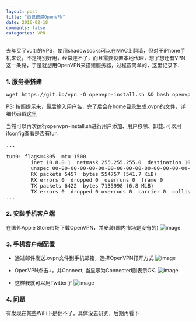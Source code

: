 ```yaml
---
layout: post
title: "自己搭建OpenVPN"
date: 2016-02-18
comments: false
categories: VPN
---
```


去年买了vultr的VPS，使用shadowsocks可以在MAC上翻墙，但对于iPhone手机来说，不是特别好用，经常连不了，而且需要设置本地代理，想了想还有VPN这一条路，于是就想用OpenVPN来搭建服务器，过程蛮简单的，这里记录下.

### 1. 服务器搭建
<pre>
wget https://git.io/vpn -O openvpn-install.sh && bash openvpn-install.sh
</pre>
PS: 按照提示来，最后输入用户名，完了后会在home目录生成.ovpn的文件，详细代码戳[这里](https://github.com/smallmuou/openvpn-install)

当然可以再次运行openvpn-install.sh进行用户添加、用户移除、卸载. 可以用ifconfig查看是否有tun
<pre>
...

tun0: flags=4305<UP,POINTOPOINT,RUNNING,NOARP,MULTICAST>  mtu 1500
        inet 10.8.0.1  netmask 255.255.255.0  destination 10.8.0.1
        unspec 00-00-00-00-00-00-00-00-00-00-00-00-00-00-00-00  txqueuelen 100  (UNSPEC)
        RX packets 5457  bytes 554757 (541.7 KiB)
        RX errors 0  dropped 0  overruns 0  frame 0
        TX packets 6422  bytes 7135998 (6.8 MiB)
        TX errors 0  dropped 0 overruns 0  carrier 0  collisions 0
...
</pre>

### 2. 安装手机客户端
在国外Apple Store市场下载OpenVPN，并安装(国内市场是没有的)
![image](http://7ximmr.com1.z0.glb.clouddn.com/openvpn-ios-1.PNG)

### 3. 手机客户端配置
* 通过邮件发送.ovpn文件到手机邮箱，选择OpenVPN打开方式
![image](http://7ximmr.com1.z0.glb.clouddn.com/openvpn-ios-2.PNG)

* OpenVPN点击+，并Connect, 当显示为Connected则表示OK. 
![image](http://7ximmr.com1.z0.glb.clouddn.com/openvpn-ios-3.png)

* 这样我就可以用Twitter了
![image](http://7ximmr.com1.z0.glb.clouddn.com/openvpn-ios-4.png)


### 4. 问题
有发现在某些WiFi下是翻不了，具体没去研究，后期再看下
